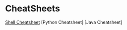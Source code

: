 # CheatSheets
[Shell Cheatsheet](https://github.com/kgohil/CheatSheets/blob/master/Shell_Cheat_Sheet.md)
[Python Cheatsheet]
[Java Cheatsheet]
